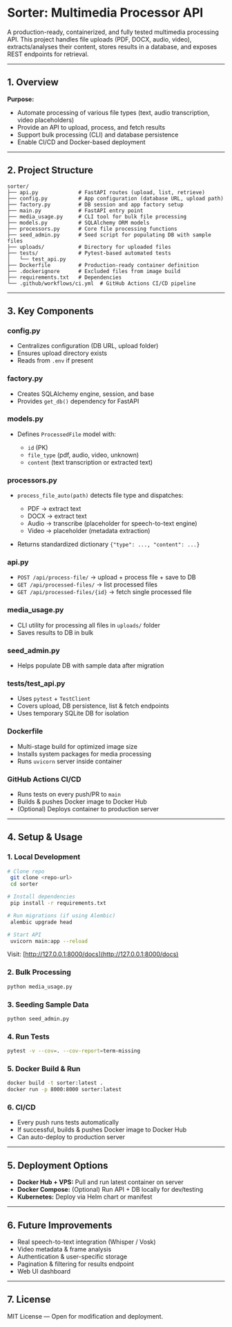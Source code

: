 # Sorter: Multimedia Processor API

A production-ready, containerized, and fully tested multimedia processing API. This project handles file uploads (PDF, DOCX, audio, video), extracts/analyses their content, stores results in a database, and exposes REST endpoints for retrieval.

---

## 1. Overview

**Purpose:**

* Automate processing of various file types (text, audio transcription, video placeholders)
* Provide an API to upload, process, and fetch results
* Support bulk processing (CLI) and database persistence
* Enable CI/CD and Docker-based deployment

---

## 2. Project Structure

```
sorter/
├── api.py             # FastAPI routes (upload, list, retrieve)
├── config.py          # App configuration (database URL, upload path)
├── factory.py         # DB session and app factory setup
├── main.py            # FastAPI entry point
├── media_usage.py     # CLI tool for bulk file processing
├── models.py          # SQLAlchemy ORM models
├── processors.py      # Core file processing functions
├── seed_admin.py      # Seed script for populating DB with sample files
├── uploads/           # Directory for uploaded files
├── tests/             # Pytest-based automated tests
│   └── test_api.py
├── Dockerfile         # Production-ready container definition
├── .dockerignore      # Excluded files from image build
├── requirements.txt   # Dependencies
└── .github/workflows/ci.yml  # GitHub Actions CI/CD pipeline
```

---

## 3. Key Components

### **config.py**

* Centralizes configuration (DB URL, upload folder)
* Ensures upload directory exists
* Reads from `.env` if present

### **factory.py**

* Creates SQLAlchemy engine, session, and base
* Provides `get_db()` dependency for FastAPI

### **models.py**

* Defines `ProcessedFile` model with:

  * `id` (PK)
  * `file_type` (pdf, audio, video, unknown)
  * `content` (text transcription or extracted text)

### **processors.py**

* `process_file_auto(path)` detects file type and dispatches:

  * PDF → extract text
  * DOCX → extract text
  * Audio → transcribe (placeholder for speech-to-text engine)
  * Video → placeholder (metadata extraction)
* Returns standardized dictionary `{"type": ..., "content": ...}`

### **api.py**

* `POST /api/process-file/` → upload + process file + save to DB
* `GET /api/processed-files/` → list processed files
* `GET /api/processed-files/{id}` → fetch single processed file

### **media_usage.py**

* CLI utility for processing all files in `uploads/` folder
* Saves results to DB in bulk

### **seed_admin.py**

* Helps populate DB with sample data after migration

### **tests/test_api.py**

* Uses `pytest` + `TestClient`
* Covers upload, DB persistence, list & fetch endpoints
* Uses temporary SQLite DB for isolation

### **Dockerfile**

* Multi-stage build for optimized image size
* Installs system packages for media processing
* Runs `uvicorn` server inside container

### **GitHub Actions CI/CD**

* Runs tests on every push/PR to `main`
* Builds & pushes Docker image to Docker Hub
* (Optional) Deploys container to production server

---

## 4. Setup & Usage

### **1. Local Development**

```bash
# Clone repo
 git clone <repo-url>
 cd sorter

# Install dependencies
 pip install -r requirements.txt

# Run migrations (if using Alembic)
 alembic upgrade head

# Start API
 uvicorn main:app --reload
```

Visit: [http://127.0.0.1:8000/docs](http://127.0.0.1:8000/docs)

### **2. Bulk Processing**

```bash
python media_usage.py
```

### **3. Seeding Sample Data**

```bash
python seed_admin.py
```

### **4. Run Tests**

```bash
pytest -v --cov=. --cov-report=term-missing
```

### **5. Docker Build & Run**

```bash
docker build -t sorter:latest .
docker run -p 8000:8000 sorter:latest
```

### **6. CI/CD**

* Every push runs tests automatically
* If successful, builds & pushes Docker image to Docker Hub
* Can auto-deploy to production server

---

## 5. Deployment Options

* **Docker Hub + VPS:** Pull and run latest container on server
* **Docker Compose:** (Optional) Run API + DB locally for dev/testing
* **Kubernetes:** Deploy via Helm chart or manifest

---

## 6. Future Improvements

* Real speech-to-text integration (Whisper / Vosk)
* Video metadata & frame analysis
* Authentication & user-specific storage
* Pagination & filtering for results endpoint
* Web UI dashboard

---

## 7. License

MIT License — Open for modification and deployment.
